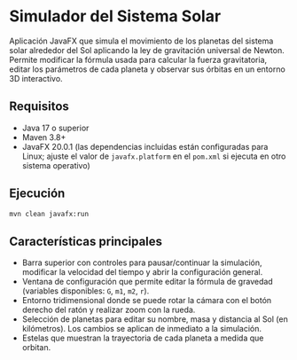# Simulador del Sistema Solar

Aplicación JavaFX que simula el movimiento de los planetas del sistema solar alrededor del Sol aplicando la ley de gravitación universal de Newton. Permite modificar la fórmula usada para calcular la fuerza gravitatoria, editar los parámetros de cada planeta y observar sus órbitas en un entorno 3D interactivo.

## Requisitos

- Java 17 o superior
- Maven 3.8+
- JavaFX 20.0.1 (las dependencias incluidas están configuradas para Linux; ajuste el valor de `javafx.platform` en el `pom.xml` si ejecuta en otro sistema operativo)

## Ejecución

```bash
mvn clean javafx:run
```

## Características principales

- Barra superior con controles para pausar/continuar la simulación, modificar la velocidad del tiempo y abrir la configuración general.
- Ventana de configuración que permite editar la fórmula de gravedad (variables disponibles: `G`, `m1`, `m2`, `r`).
- Entorno tridimensional donde se puede rotar la cámara con el botón derecho del ratón y realizar zoom con la rueda.
- Selección de planetas para editar su nombre, masa y distancia al Sol (en kilómetros). Los cambios se aplican de inmediato a la simulación.
- Estelas que muestran la trayectoria de cada planeta a medida que orbitan.

